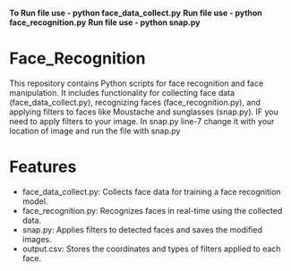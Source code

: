 **To Run file use - python face_data_collect.py**
**Run file use - python face_recognition.py**
**Run file use - python snap.py**
# Face_Recognition
This repository contains Python scripts for face recognition and face manipulation. It includes functionality for collecting face data (face_data_collect.py), recognizing faces (face_recognition.py), and applying filters to faces like Moustache and sunglasses (snap.py).
IF you need to apply filters to your image. In snap.py line-7 change it with your location of image and run the file with snap.py 
# Features
* face_data_collect.py: Collects face data for training a face recognition model.
* face_recognition.py: Recognizes faces in real-time using the collected data.
* snap.py: Applies filters to detected faces and saves the modified images.
* output.csv: Stores the coordinates and types of filters applied to each face.
  

